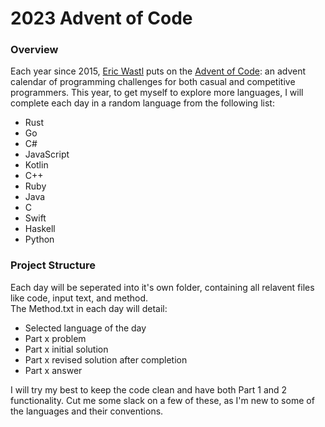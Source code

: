 # 2023 Advent of Code
### Overview
Each year since 2015, [Eric Wastl](http://was.tl/) puts on the [Advent of Code](https://adventofcode.com/2023/about): an advent calendar of programming challenges for both casual and competitive programmers.
This year, to get myself to explore more languages, I will complete each day in a random language from the following list:
* Rust
* Go
* C#
* JavaScript
* Kotlin
* C++
* Ruby
* Java
* C
* Swift
* Haskell
* Python

### Project Structure
Each day will be seperated into it's own folder, containing all relavent files like code, input text, and method. </br>
The Method.txt in each day will detail:
* Selected language of the day
* Part x problem
* Part x initial solution
* Part x revised solution after completion
* Part x answer

I will try my best to keep the code clean and have both Part 1 and 2 functionality. Cut me some slack on a few of these, as I'm new to some of the languages and their conventions. 
